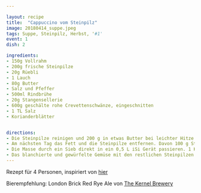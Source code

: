 ```yaml
---

layout: recipe
title:  "Cappuccino vom Steinpilz"
image: 20180414_suppe.jpeg
tags: Suppe, Steinpilz, Herbst, '#1'
event: 1
dish: 2

ingredients:
- 150g Vollrahm
- 200g frische Steinpilze
- 20g Rüebli
- 1 Lauch
- 80g Butter
- Salz und Pfeffer
- 500ml Rindbrühe
- 20g Stangensellerie
- 600g geschälte rohe Crevettenschwänze, eingeschnitten
- 1 TL Salz
- Korianderblätter


directions:
- Die Steinpilze reinigen und 200 g in etwas Butter bei leichter Hitze anschwitzen. Mit der Rindsbrühe aufgießen und anschließend zum Kochen bringen, kurz ziehen lassen, auskühlen und über Nacht kalt stellen.
- Am nächsten Tag das Fett und die Steinpilze entfernen. Davon 100 g Steinpilze mit Sahne und etwa 100 ml der Rinderbrühe reduzieren, würzen und mixen.
- Die Masse durch ein Sieb direkt in ein 0,5 L iSi Gerät passieren. 1 Kapsel aufschrauben und kräftig schütteln. Das iSi Gerät bei max. 75 °C in der Bain-Marie oder im Wasserbad warm halten. Vor dem Servieren kräftig schütteln.
- Das blanchierte und gewürfelte Gemüse mit den restlichen Steinpilzen in etwas Butter anschwitzen. In Gläsern anrichten. Das Glas bis zur Hälfte mit Suppe füllen und darauf den heißen Steinpilzschaum anrichten.
---
```


Rezept für 4 Personen, inspiriert von [hier](https://www.isi.com/kulinarik/rezepte/rezept/cappuccino-vom-steinpilz)

Bierempfehlung: London Brick Red Rye Ale von [The Kernel Brewery](https://www.thekernelbrewery.com)
